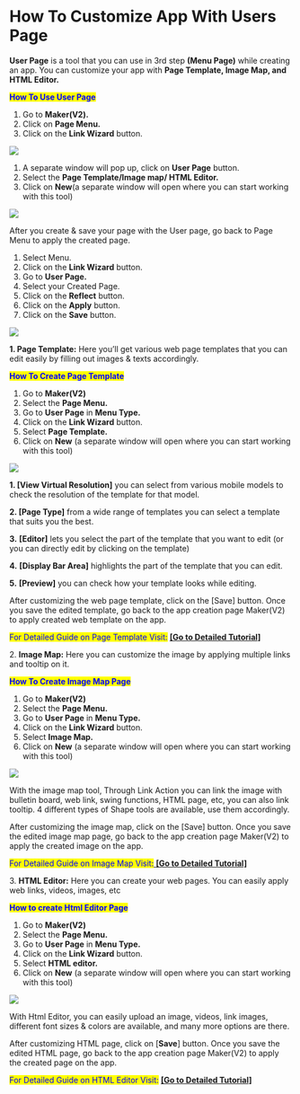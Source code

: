 # How To Customize App With Users Page

**User Page** is a tool that you can use in 3rd step **(Menu Page)** while creating an app. You can customize your app with **Page Template, Image Map, and HTML Editor.**



&#x20;

<mark style="color:blue;">**How To Use User Page**</mark>

1. Go to **Maker(V2).**&#x20;
2. Click on **Page Menu.**
3. Click on the **Link Wizard** button.&#x20;

![](https://support.swing2app.com/wp-content/uploads/2020/02/page\_menu.png)

&#x20;

1. A separate window will pop up, click on **User Page** button.
2. Select the **Page Template/Image map/ HTML Editor.**
3. Click on **New**(a separate window will open where you can start working with this tool)&#x20;

![](https://support.swing2app.com/wp-content/uploads/2020/02/g1.png)

After you create & save your page with the User page, go back to Page Menu to apply the created page.

1. Select Menu.&#x20;
2. Click on the **Link Wizard** button.
3. Go to **User Page.**
4. Select your Created Page.
5. Click on the **Reflect** button.
6. Click on the **Apply** button.
7. Click on the **Save** button.

![](https://support.swing2app.com/wp-content/uploads/2020/02/k2.png)



**1. Page Template:** Here you’ll get various web page templates that you can edit easily by filling out images & texts accordingly.

&#x20;

<mark style="color:blue;">**How To Create Page Template**</mark>

1. Go to **Maker(V2)**
2. Select the **Page Menu.**&#x20;
3. Go to **User Page** in **Menu Type.**
4. Click on the **Link Wizard** button.
5. Select **Page Template.**
6. Click on **New** (a separate window will open where you can start working with this tool)

![](https://support.swing2app.com/wp-content/uploads/2020/02/tem.png)

**1. \[View Virtual Resolution]** you can select from various mobile models to check the resolution of the template for that model.

**2. \[Page Type]** from a wide range of templates you can select a template that suits you the best.

**3.** **\[Editor]** lets you select the part of the template that you want to edit (or you can directly edit by clicking on the template)

**4.** **\[Display Bar Area]** highlights the part of the template that you can edit.

**5.** **\[Preview]** you can check how your template looks while editing.

After customizing the web page template, click on the \[Save] button. Once you save the edited template, go back to the app creation page Maker(V2) to apply created web template on the app.

<mark style="color:blue;">For Detailed Guide on Page Template Visit:</mark> [**\[Go to Detailed Tutorial\]**](../maual/pagemenu/template-page.md)



2\. **Image Map:** Here you can customize the image by applying multiple links and tooltip on it.

<mark style="color:blue;">**How To Create Image Map Page**</mark>

1. Go to **Maker(V2)**
2. Select the **Page Menu.**&#x20;
3. Go to **User Page** in **Menu Type.**
4. Click on the **Link Wizard** button.
5. Select **Image Map.**
6. Click on **New** (a separate window will open where you can start working with this tool)

![](https://support.swing2app.com/wp-content/uploads/2020/02/image.png)

With the image map tool, Through Link Action you can link the image with bulletin board, web link, swing functions, HTML page, etc, you can also link tooltip. 4 different types of Shape tools are available, use them accordingly.

After customizing the image map, click on the \[Save] button. Once you save the edited image map page, go back to the app creation page Maker(V2) to apply the created image on the app.

<mark style="color:blue;">For Detailed Guide on Image Map Visit:</mark>[ **\[Go to Detailed Tutorial\]**](../maual/pagemenu/image-page.md)



3\. **HTML Editor:** Here you can create your web pages. You can easily apply web links, videos, images, etc

<mark style="color:blue;">**How to create Html Editor Page**</mark>

1. Go to **Maker(V2)**
2. Select the **Page Menu.**&#x20;
3. Go to **User Page** in **Menu Type.**
4. Click on the **Link Wizard** button.
5. Select **HTML editor.**
6. Click on **New** (a separate window will open where you can start working with this tool)

![](https://support.swing2app.com/wp-content/uploads/2018/09/html-1.png)

&#x20;

With Html Editor, you can easily upload an image, videos, link images, different font sizes & colors are available, and many more options are there.

After customizing HTML page, click on \[**Save**] button. Once you save the edited HTML page, go back to the app creation page Maker(V2) to apply the created page on the app.

<mark style="color:blue;">For Detailed Guide on HTML Editor Visit:</mark> [**\[Go to Detailed Tutorial\]** ](../maual/pagemenu/editor-page.md)
